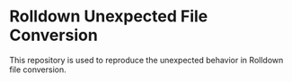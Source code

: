 # Rolldown Unexpected File Conversion

This repository is used to reproduce the 
unexpected behavior in Rolldown file conversion.
